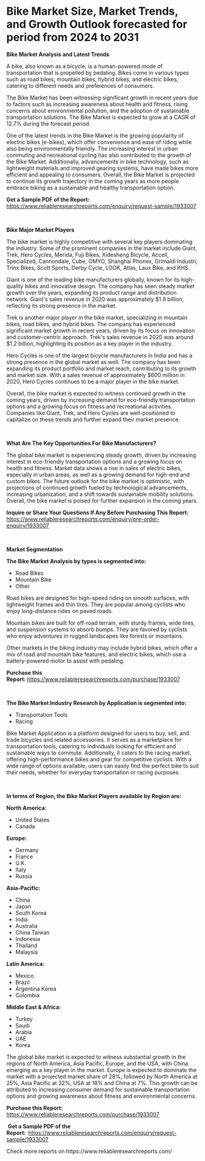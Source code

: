 <p><h1>Bike Market Size, Market Trends, and Growth Outlook forecasted for period from 2024 to 2031</h1></p><p><strong>Bike Market Analysis and Latest Trends</strong></p>
<p><p>A bike, also known as a bicycle, is a human-powered mode of transportation that is propelled by pedaling. Bikes come in various types such as road bikes, mountain bikes, hybrid bikes, and electric bikes, catering to different needs and preferences of consumers. </p><p>The Bike Market has been witnessing significant growth in recent years due to factors such as increasing awareness about health and fitness, rising concerns about environmental pollution, and the adoption of sustainable transportation solutions. The Bike Market is expected to grow at a CAGR of 12.7% during the forecast period.</p><p>One of the latest trends in the Bike Market is the growing popularity of electric bikes (e-bikes), which offer convenience and ease of riding while also being environmentally friendly. The increasing interest in urban commuting and recreational cycling has also contributed to the growth of the Bike Market. Additionally, advancements in bike technology, such as lightweight materials and improved gearing systems, have made bikes more efficient and appealing to consumers. Overall, the Bike Market is projected to continue its growth trajectory in the coming years as more people embrace biking as a sustainable and healthy transportation option.</p></p>
<p><strong>Get a Sample PDF of the Report:&nbsp;</strong> <a href="https://www.reliableresearchreports.com/enquiry/request-sample/1933007">https://www.reliableresearchreports.com/enquiry/request-sample/1933007</a></p>
<p>&nbsp;</p>
<p><strong>Bike Major Market Players</strong></p>
<p><p>The bike market is highly competitive with several key players dominating the industry. Some of the prominent companies in the market include Giant, Trek, Hero Cycles, Merida, Fuji Bikes, Xidesheng Bicycle, Accell, Specialized, Cannondale, Cube, OMYO, Shanghai Phonex, Grimaldi Industri, Trinx Bikes, Scott Sports, Derby Cycle, LOOK, Atlas, Laux Bike, and KHS.</p><p>Giant is one of the leading bike manufacturers globally, known for its high-quality bikes and innovative design. The company has seen steady market growth over the years, expanding its product range and distribution network. Giant's sales revenue in 2020 was approximately $1.9 billion, reflecting its strong presence in the market.</p><p>Trek is another major player in the bike market, specializing in mountain bikes, road bikes, and hybrid bikes. The company has experienced significant market growth in recent years, driven by its focus on innovation and customer-centric approach. Trek's sales revenue in 2020 was around $1.2 billion, highlighting its position as a key player in the industry.</p><p>Hero Cycles is one of the largest bicycle manufacturers in India and has a strong presence in the global market as well. The company has been expanding its product portfolio and market reach, contributing to its growth and market size. With a sales revenue of approximately $600 million in 2020, Hero Cycles continues to be a major player in the bike market.</p><p>Overall, the bike market is expected to witness continued growth in the coming years, driven by increasing demand for eco-friendly transportation options and a growing focus on fitness and recreational activities. Companies like Giant, Trek, and Hero Cycles are well-positioned to capitalize on these trends and further expand their market presence.</p></p>
<p>&nbsp;</p>
<p><strong>What Are The Key Opportunities For Bike Manufacturers?</strong></p>
<p><p>The global bike market is experiencing steady growth, driven by increasing interest in eco-friendly transportation options and a growing focus on health and fitness. Market data shows a rise in sales of electric bikes, especially in urban areas, as well as a growing demand for high-end and custom bikes. The future outlook for the bike market is optimistic, with projections of continued growth fueled by technological advancements, increasing urbanization, and a shift towards sustainable mobility solutions. Overall, the bike market is poised for further expansion in the coming years.</p></p>
<p><strong>Inquire or Share Your Questions If Any Before Purchasing This Report:</strong> <a href="https://www.reliableresearchreports.com/enquiry/pre-order-enquiry/1933007">https://www.reliableresearchreports.com/enquiry/pre-order-enquiry/1933007</a></p>
<p>&nbsp;</p>
<p><strong>Market Segmentation</strong></p>
<p><strong>The Bike Market Analysis by types is segmented into:</strong></p>
<p><ul><li>Road Bikes</li><li>Mountain Bike</li><li>Other</li></ul></p>
<p><p>Road bikes are designed for high-speed riding on smooth surfaces, with lightweight frames and thin tires. They are popular among cyclists who enjoy long-distance rides on paved roads. </p><p>Mountain bikes are built for off-road terrain, with sturdy frames, wide tires, and suspension systems to absorb bumps. They are favored by cyclists who enjoy adventures in rugged landscapes like forests or mountains. </p><p>Other markets in the biking industry may include hybrid bikes, which offer a mix of road and mountain bike features, and electric bikes, which use a battery-powered motor to assist with pedaling.</p></p>
<p><strong>Purchase this Report:&nbsp;</strong><a href="https://www.reliableresearchreports.com/purchase/1933007">https://www.reliableresearchreports.com/purchase/1933007</a></p>
<p>&nbsp;</p>
<p><strong>The Bike Market Industry Research by Application is segmented into:</strong></p>
<p><ul><li>Transportation Tools</li><li>Racing</li></ul></p>
<p><p>Bike Market Application is a platform designed for users to buy, sell, and trade bicycles and related accessories. It serves as a marketplace for transportation tools, catering to individuals looking for efficient and sustainable ways to commute. Additionally, it caters to the racing market, offering high-performance bikes and gear for competitive cyclists. With a wide range of options available, users can easily find the perfect bike to suit their needs, whether for everyday transportation or racing purposes.</p></p>
<p>&nbsp;</p>
<p><strong>In terms of Region, the Bike Market Players available by Region are:</strong></p>
<p>
    <p> <strong> North America: </strong>
        <ul>
            <li>United States</li>
            <li>Canada</li>
        </ul>
        </p> 
    <p> <strong> Europe: </strong>
        <ul>
            <li>Germany</li>
            <li>France</li>
            <li>U.K.</li>
            <li>Italy</li>
            <li>Russia</li>
        </ul>
        </p> 
    <p> <strong> Asia-Pacific: </strong>
        <ul>
            <li>China</li>
            <li>Japan</li>
            <li>South Korea</li>
            <li>India</li>
            <li>Australia</li>
            <li>China Taiwan</li>
            <li>Indonesia</li>
            <li>Thailand</li>
            <li>Malaysia</li>
        </ul>
        </p> 
    <p> <strong> Latin America: </strong>
        <ul>
            <li>Mexico</li>
            <li>Brazil</li>
            <li>Argentina Korea</li>
            <li>Colombia</li>
        </ul>
        </p> 
    <p> <strong> Middle East & Africa: </strong>
        <ul>
            <li>Turkey</li>
            <li>Saudi</li>
            <li>Arabia</li>
            <li>UAE</li>
            <li>Korea</li>
        </ul>
    </p>
    </p>
<p><p>The global bike market is expected to witness substantial growth in the regions of North America, Asia Pacific, Europe, and the USA, with China emerging as a key player in the market. Europe is expected to dominate the market with a projected market share of 28%, followed by North America at 25%, Asia Pacific at 22%, USA at 18% and China at 7%. This growth can be attributed to increasing consumer demand for sustainable transportation options and growing awareness about fitness and environmental concerns.</p></p>
<p><strong>Purchase this Report: </strong><a href="https://www.reliableresearchreports.com/purchase/1933007">https://www.reliableresearchreports.com/purchase/1933007</a></p>
<p>&nbsp;<strong>Get a Sample PDF of the Report:&nbsp;&nbsp;</strong><a href="https://www.reliableresearchreports.com/enquiry/request-sample/1933007">https://www.reliableresearchreports.com/enquiry/request-sample/1933007</a></p>
<p><strong></strong></p>
<p>Check more reports on https://www.reliableresearchreports.com/</p>